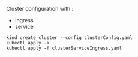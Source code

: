 Cluster configuration with :
- ingress
- service
```
kind create cluster --config clusterConfig.yaml
kubectl apply -k .
kubectl apply -f clusterServiceIngress.yaml
```
